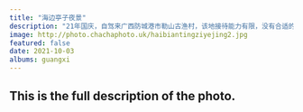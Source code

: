 ```yaml
---
title: "海边亭子夜景"
description: "21年国庆，自驾来广西防城港市勒山古渔村，该地接待能力有限，没有合适的地方吃饭，没有地方住宿，无奈最后找了个凉亭搭帐篷。拍了几张照片，周边还有人在赶海。没过多久，就刮大风下大雨，还好提前搭了帐篷，亭子根本就挡不住这种雨。也谢谢这场雨，否则热的无法入睡。"
image: http://photo.chachaphoto.uk/haibiantingziyejing2.jpg
featured: false
date: 2021-10-03
albums: guangxi
---
```


## This is the full description of the photo.
